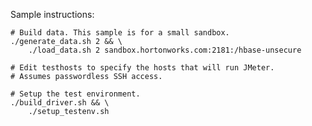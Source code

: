 Sample instructions:

	# Build data. This sample is for a small sandbox.
	./generate_data.sh 2 && \
		./load_data.sh 2 sandbox.hortonworks.com:2181:/hbase-unsecure

	# Edit testhosts to specify the hosts that will run JMeter.
	# Assumes passwordless SSH access.

	# Setup the test environment.
	./build_driver.sh && \
		./setup_testenv.sh
